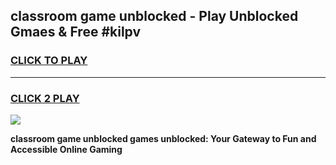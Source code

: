 
## classroom game unblocked - Play Unblocked Gmaes & Free #kilpv
<h3>
<a href="https://news.freeplayer.one?title=classroom_game_unblocked&ref=26F">CLICK TO PLAY</a></h3>
<hr>

<h3>
<a href="https://news.freeplayer.one?title=classroom_game_unblocked&ref=26F">CLICK 2 PLAY</a>
  
</h3>

<a href="https://news.freeplayer.one?title=classroom_game_unblocked&ref=26F/"><img src="https://clearcache.store/games.png"></a>


**classroom game unblocked games unblocked: Your Gateway to Fun and Accessible Online Gaming**
